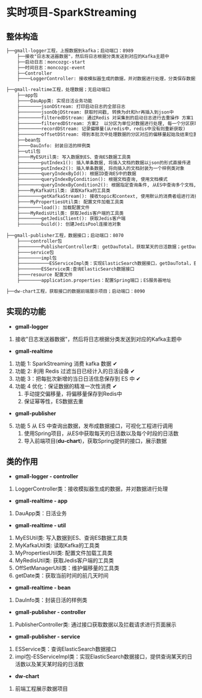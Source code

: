 # 实时项目-SparkStreaming

## 整体构造

```txt
├──gmall-logger工程，上报数据到kafka；启动端口：8989
	├──接收"日志发送器数据"，然后将日志根据分类发送到对应的Kafka主题中
	├──启动日志：moncozgc-start
	├──时间日志：moncozgc-event
	├──Controller
	├────LoggerController: 接收模拟器生成的数据，并对数据进行处理，分类保存数据到Kafka

├──gmall-realtime工程，处理数据；无启动端口
	├──app包
	├────DauApp类: 实现日活业务功能
	├────────jsonDStream: 打印启动日志的全部日志
	├────────jsonObjDStream: 获取时间戳, 转换为dt和hr再插入到json中
	├────────filteredDStream: 通过Redis 对采集到的启动日志进行去重操作 方案1  采集周期中的每条数据都要获取一次Redis连接, 连接过于频繁
	├────────filteredDStream: 方案2  以分区为单位对数据进行处理, 每一个分区获取一次Redis的连接
	├────────recordDStream: 记录偏移量(从redis中，redis中没有则重新获取)
	├────────offsetDStream: 得到本批次中处理数据的分区对应的偏移量起始及结束位置
	├──bean包
	├────DauInfo: 封装日活的样例类
	├──util包
	├────MyESUtil类: 写入数据到ES、查询ES数据工具类
	├────────putIndex1(): 插入单条数据, 将插入文档的数据以json的形式直接传递
	├────────putIndex2(): 插入单条数据, 将向插入的文档封装为一个样例类对象
	├────────queryIndexById(): 根据ID查询ES中的数据
	├────────queryIndexByCondition(): 根据文档查询, 使用文档模式
	├────────queryIndexByCondition2(): 根据指定查询条件, 从ES中查询多个文档, 使用SearchSourceBuilder用于构建查询的json格式字符串
	├────MyKafkaUtil类: 读取Kafka的工具类
	├────────getKafkaStream(): 接收topic和context, 使用默认的消费者组进行消费, 以及指定主题分区偏移量, 会从指定的偏移量处开始消费
	├────MyPropertiesUtil类: 配置文件加载工具类
	├────────load(): 加载配置文件
	├────MyRedisUtil类: 获取Jedis客户端的工具类
	├────────getJedisClient(): 获取Jedis客户端
	├────────build(): 创建JedisPool连接池对象
	
├──gmall-publisher工程，数据接口；启动端口：8070
	├────controller包
	├────────PublisherController类: getDauTotal，获取某天的日活数据；getDauHour，查询某天某时段的日活数
	├────service包
	├────────impl包
	├───────────ESServiceImpl类：实现ElasticSearch数据接口，getDauTotal，获取某天的日活数据；getDauHour，查询某天某时段的日活数
	├────────ESService类:查询ElasticSearch数据接口
	├────resource 配置文件
	├────────application.properties：配置Spring端口；ES服务器地址

├──dw-chart工程，获取接口的数据前端展示项目；启动端口：8090
```



## 实现的功能

- **gmall-logger**

1. 接收"日志发送器数据"，然后将日志根据分类发送到对应的Kafka主题中

- **gmall-realtime**

1. 功能 1: SparkStreaming 消费 kafka 数据 ✔
2. 功能 2: 利用 Redis 过滤当日已经计入的日活设备 ✔
3. 功能 3：把每批次新增的当日日活信息保存到 ES 中 ✔
4. 功能 4 优化：保证数据的精准一次性消费 ✔
   1. 手动提交偏移量，将偏移量保存到Redis中
   2. 保证幂等性，ES数据去重

- **gmall-publisher**

5. 功能 5 从 ES 中查询出数据，发布成数据接口，可视化工程进行调用
   1. 使用Spring项目，从ES中获取每天的日活数以及每个时段的日活数
   2. 导入前端项目(**du-chart**)，获取Spring提供的接口，展示数据



## 类的作用

- **gmall-logger - controller**

1. LoggerController类：接收模拟器生成的数据，并对数据进行处理

- **gmall-realtime - app**

1. DauApp类：日活业务

- **gmall-realtime - util**

1. MyESUtil类: 写入数据到ES、查询ES数据工具类
2. MyKafkaUtil类: 读取Kafka的工具类
3. MyPropertiesUtil类: 配置文件加载工具类
4. MyRedisUtil类: 获取Jedis客户端的工具类
5. OffSetManagerUtil类：维护偏移量的工具类
6. getDate类：获取当前时间的前几天时间

- **gmall-realtime - bean**

1. DauInfo类：封装日活的样例类

- **gmall-publisher - controller**

1. PublisherController类: 通过接口获取数据以及拦截请求进行页面展示

- **gmall-publisher - service**

1. ESService类：查询ElasticSearch数据接口
2. impl包-ESServiceImpl类：实现ElasticSearch数据接口，提供查询某天的日活数以及某天某时段的日活数

- **dw-chart**

1. 前端工程展示数据项目